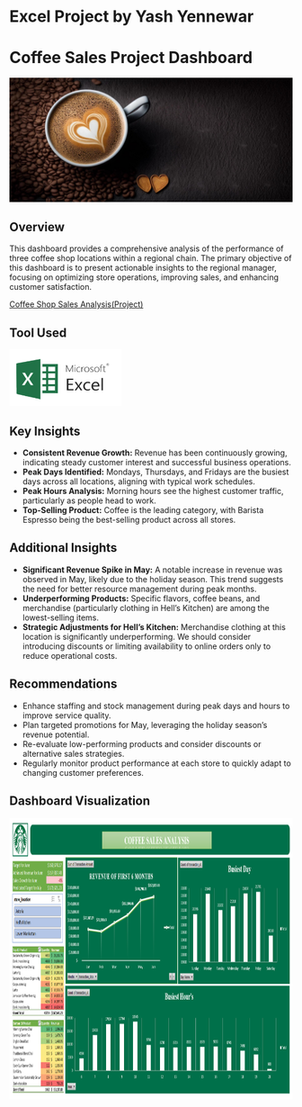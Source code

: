 # Excel Project by Yash Yennewar

# Coffee Sales Project Dashboard
![Coffee Background Banner (4)](Screenshots/coffee.jpg)

## Overview

This dashboard provides a comprehensive analysis of the performance of three coffee shop locations within a regional chain. The primary objective of this dashboard is to present actionable insights to the regional manager, focusing on optimizing store operations, improving sales, and enhancing customer satisfaction.

<a href ="Coffee Shop Sales Analysis(Project).xlsx">Coffee Shop Sales Analysis(Project)</a>

## Tool Used

<img src="Screenshots/microsoft-excel.png" width="200" height="100"/>&nbsp;

## Key Insights

* **Consistent Revenue Growth:** Revenue has been continuously growing, indicating steady customer interest and successful business operations.
* **Peak Days Identified:** Mondays, Thursdays, and Fridays are the busiest days across all locations, aligning with typical work schedules.
* **Peak Hours Analysis:** Morning hours see the highest customer traffic, particularly as people head to work.
* **Top-Selling Product:** Coffee is the leading category, with Barista Espresso being the best-selling product across all stores.

## Additional Insights

* **Significant Revenue Spike in May:** A notable increase in revenue was observed in May, likely due to the holiday season. This trend suggests the need for better resource management during peak months.
* **Underperforming Products:** Specific flavors, coffee beans, and merchandise (particularly clothing in Hell’s Kitchen) are among the lowest-selling items.
* **Strategic Adjustments for Hell’s Kitchen:** Merchandise clothing at this location is significantly underperforming. We should consider introducing discounts or limiting availability to online orders only to reduce operational costs.

## Recommendations

* Enhance staffing and stock management during peak days and hours to improve service quality.
* Plan targeted promotions for May, leveraging the holiday season’s revenue potential.
* Re-evaluate low-performing products and consider discounts or alternative sales strategies.
* Regularly monitor product performance at each store to quickly adapt to changing customer preferences.

## Dashboard Visualization

<img src="Screenshots/Dashboard.png" width="3200" height="500"/>&nbsp;
